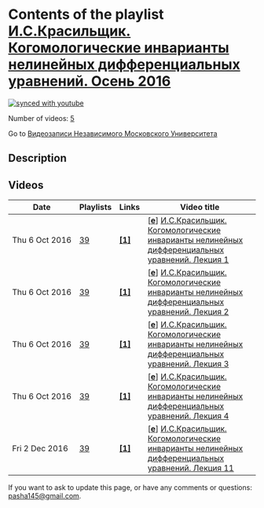 # Contents of the playlist [И.С.Красильщик. Когомологические инварианты нелинейных дифференциальных уравнений. Осень 2016](https://www.youtube.com/playlist?list=PLp9ABVh6_x4EzsaopHADuQG4ReZC3gM6e)

[![synced with youtube](https://img.shields.io/github/last-commit/mathphysschool/mathphysschool.github.io/autoupdate1?label=synced%20with%20youtube)](https://github.com/mathphysschool/mathphysschool.github.io/commits/autoupdate1)

Number of videos: [5](#videos)

Go to [Видеозаписи Независимого Московского Университета](../README.md)

## Description



## Videos

|Date|Playlists|Links|Video title|
|---|---|---|---|
| Thu&nbsp;6&nbsp;Oct&nbsp;2016 | [39](../playlists/39 "И.С.Красильщик. Когомологические инварианты нелинейных дифференциальных уравнений. Осень 2016") | [**[1]**](http://ium.mccme.ru/f16/ISK-progr.pdf) | [[**e**](https://studio.youtube.com/video/-njkvYuT2Ks/edit "Edit")] [И.С.Красильщик. Когомологические инварианты нелинейных дифференциальных уравнений. Лекция 1](https://www.youtube.com/watch?v=-njkvYuT2Ks&list=PLp9ABVh6_x4EzsaopHADuQG4ReZC3gM6e "Спецкурс НМУ, рекомендованный для 4-5-го курса.&#013;14 сентября 2016 г. 17:30, НМУ 310 (Москва, Большой Власьевский пер., 11)&#013;http://ium.mccme.ru/f16/ISK-progr.pdf") |
| Thu&nbsp;6&nbsp;Oct&nbsp;2016 | [39](../playlists/39 "И.С.Красильщик. Когомологические инварианты нелинейных дифференциальных уравнений. Осень 2016") | [**[1]**](http://ium.mccme.ru/f16/ISK-progr.pdf) | [[**e**](https://studio.youtube.com/video/57nOTbY11rQ/edit "Edit")] [И.С.Красильщик. Когомологические инварианты нелинейных дифференциальных уравнений. Лекция 2](https://www.youtube.com/watch?v=57nOTbY11rQ&list=PLp9ABVh6_x4EzsaopHADuQG4ReZC3gM6e "Спецкурс НМУ, рекомендованный для 4-5-го курса.&#013;21 сентября 2016 г. 17:30, НМУ 310 (Москва, Большой Власьевский пер., 11)&#013;http://ium.mccme.ru/f16/ISK-progr.pdf") |
| Thu&nbsp;6&nbsp;Oct&nbsp;2016 | [39](../playlists/39 "И.С.Красильщик. Когомологические инварианты нелинейных дифференциальных уравнений. Осень 2016") | [**[1]**](http://ium.mccme.ru/f16/ISK-progr.pdf) | [[**e**](https://studio.youtube.com/video/9ba8zwOVm4A/edit "Edit")] [И.С.Красильщик. Когомологические инварианты нелинейных дифференциальных уравнений. Лекция 3](https://www.youtube.com/watch?v=9ba8zwOVm4A&list=PLp9ABVh6_x4EzsaopHADuQG4ReZC3gM6e "Спецкурс НМУ, рекомендованный для 4-5-го курса.&#013;28 сентября 2016 г. 17:30, НМУ 310 (Москва, Большой Власьевский пер., 11)&#013;http://ium.mccme.ru/f16/ISK-progr.pdf") |
| Thu&nbsp;6&nbsp;Oct&nbsp;2016 | [39](../playlists/39 "И.С.Красильщик. Когомологические инварианты нелинейных дифференциальных уравнений. Осень 2016") | [**[1]**](http://ium.mccme.ru/f16/ISK-progr.pdf) | [[**e**](https://studio.youtube.com/video/jKEJZmayMlQ/edit "Edit")] [И.С.Красильщик. Когомологические инварианты нелинейных дифференциальных уравнений. Лекция 4](https://www.youtube.com/watch?v=jKEJZmayMlQ&list=PLp9ABVh6_x4EzsaopHADuQG4ReZC3gM6e "Спецкурс НМУ, рекомендованный для 4-5-го курса.&#013;5 октября 2016 г. 17:30, НМУ 310 (Москва, Большой Власьевский пер., 11)&#013;http://ium.mccme.ru/f16/ISK-progr.pdf") |
| Fri&nbsp;2&nbsp;Dec&nbsp;2016 | [39](../playlists/39 "И.С.Красильщик. Когомологические инварианты нелинейных дифференциальных уравнений. Осень 2016") | [**[1]**](http://ium.mccme.ru/f16/ISK-progr.pdf) | [[**e**](https://studio.youtube.com/video/8o_rTkF1Sog/edit "Edit")] [И.С.Красильщик. Когомологические инварианты нелинейных дифференциальных уравнений. Лекция 11](https://www.youtube.com/watch?v=8o_rTkF1Sog&list=PLp9ABVh6_x4EzsaopHADuQG4ReZC3gM6e "Спецкурс НМУ, рекомендованный для 4-5-го курса.&#013;30 ноября 2016 г. 17:30, НМУ 310 (Москва, Большой Власьевский пер., 11)&#013;http://ium.mccme.ru/f16/ISK-progr.pdf") |


 If you want to ask to update this page, or have any comments or questions: <pasha145@gmail.com>.